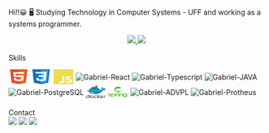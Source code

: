 Hi!!😀
🖥️ Studying Technology in Computer Systems - UFF and working as a systems programmer.
<br> <div align="center" display="inline_block"> <a href="https://github.com/GabrielMr897"> <img height="175em" src="https://github-readme-stats.vercel.app/api?username=GabrielMr897&show_icons=true&theme=tokyonight&include_all_commits=true&count_private=true"/> <img height="175em" src="https://github-readme-stats.vercel.app/api/top-langs/?username=GabrielMr897&layout=compact&langs_count=7&theme=tokyonight"/> </a> </div> <br>
Skills
<div style="display: inline_block"> <img align="center" alt="Gabriel-HTML" height="30" width="40" src="https://raw.githubusercontent.com/devicons/devicon/master/icons/html5/html5-original.svg"> <img align="center" alt="Gabriel-CSS" height="30" width="40" src="https://raw.githubusercontent.com/devicons/devicon/master/icons/css3/css3-original.svg"> <img align="center" alt="Gabriel-JS" height="30" width="40" src="https://raw.githubusercontent.com/devicons/devicon/master/icons/javascript/javascript-plain.svg"> <img align="center" alt="Gabriel-React" height="30" width="40" src="https://cdn.jsdelivr.net/gh/devicons/devicon/icons/react/react-original-wordmark.svg" /> <img align="center" alt="Gabriel-Typescript" height="30" width="40" src="https://cdn.jsdelivr.net/gh/devicons/devicon/icons/typescript/typescript-plain.svg" /> <img align="center" alt="Gabriel-JAVA" height="37" width="40" src="https://cdn.jsdelivr.net/gh/devicons/devicon/icons/java/java-original-wordmark.svg" /> <img align="center" alt="Gabriel-PostgreSQL" height="30" width="40" src="https://cdn.jsdelivr.net/gh/devicons/devicon/icons/postgresql/postgresql-plain-wordmark.svg" /> <img align="center" alt="Gabriel-Docker" height="30" width="40" src="https://raw.githubusercontent.com/devicons/devicon/master/icons/docker/docker-original-wordmark.svg" /> <img align="center" alt="Gabriel-Spring" height="30" width="40" src="https://raw.githubusercontent.com/devicons/devicon/master/icons/spring/spring-original-wordmark.svg" /> <img align="center" alt="Gabriel-ADVPL" height="30" width="40" src="https://cdn.icon-icons.com/icons2/2148/PNG/512/totvs_icon_131953.png" /> <img align="center" alt="Gabriel-Protheus" height="30" width="40" src="https://www.criandobits.com.br/wp-content/uploads/2022/01/protheus.png" /> </div> <br>
Contact
<div> <a href="https://instagram.com/gabrie.bitii" target="_blank"><img src="https://img.shields.io/badge/-Instagram-%23E4405F?style=for-the-badge&logo=instagram&logoColor=white" target="_blank"></a> <a href="mailto:gabriel-pms@hotmail.com"><img src="https://img.shields.io/badge/Microsoft_Outlook-0078D4?style=for-the-badge&logo=microsoft-outlook&logoColor=white" target="_blank"></a> <a href="https://www.linkedin.com/in/gabriel-martins-6a7762162/" target="_blank"><img src="https://img.shields.io/badge/-LinkedIn-%230077B5?style=for-the-badge&logo=linkedin&logoColor=white" target="_blank"></a> </div>

